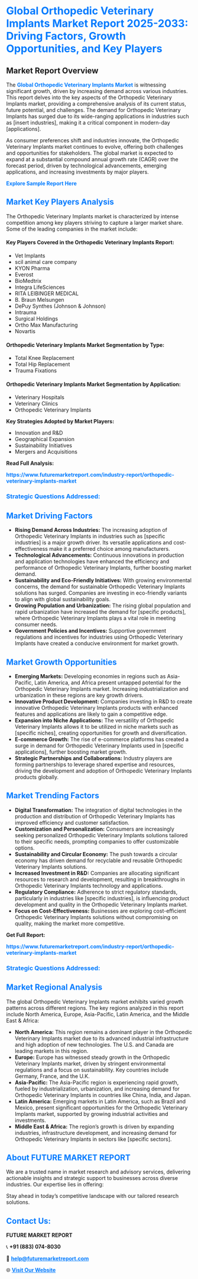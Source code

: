 <h1 style="color: #007BFF;">Global Orthopedic Veterinary Implants Market Report 2025-2033: Driving Factors, Growth Opportunities, and Key Players</h1>

<section id="overview">
<h2>Market Report Overview</h2>
<p>The <a href="https://www.futuremarketreport.com/industry-report/orthopedic-veterinary-implants-market" style="color: #007BFF; text-decoration: none;"><strong>Global Orthopedic Veterinary Implants Market</strong></a> is witnessing significant growth, driven by increasing demand across various industries. This report delves into the key aspects of the Orthopedic Veterinary Implants market, providing a comprehensive analysis of its current status, future potential, and challenges. The demand for Orthopedic Veterinary Implants has surged due to its wide-ranging applications in industries such as [insert industries], making it a critical component in modern-day [applications].</p>
<p>As consumer preferences shift and industries innovate, the Orthopedic Veterinary Implants market continues to evolve, offering both challenges and opportunities for stakeholders. The global market is expected to expand at a substantial compound annual growth rate (CAGR) over the forecast period, driven by technological advancements, emerging applications, and increasing investments by major players.</p>
</section>

<section id="overview">
<p><a href="https://www.futuremarketreport.com/request-sample/reportId=111725" style="color: #007BFF; text-decoration: none;"><strong>Explore Sample Report Here</strong></a></p>
</section>

<section id="key-players">
<h2 style="color: #007BFF;">Market Key Players Analysis</h2>
<p>The Orthopedic Veterinary Implants market is characterized by intense competition among key players striving to capture a larger market share. Some of the leading companies in the market include:</p>
<h4>Key Players Covered in the Orthopedic Veterinary Implants Report:</h4>
<ul><li>Vet Implants</li><li>scil animal care company</li><li>KYON Pharma</li><li>Everost</li><li>BioMedtrix</li><li>Integra LifeSciences</li><li>RITA LEIBINGER MEDICAL</li><li>B. Braun Melsungen</li><li>DePuy Synthes (Johnson &amp; Johnson)</li><li>Intrauma</li><li>Surgical Holdings</li><li>Ortho Max Manufacturing</li><li>Novartis</li></ul>
<h4>Orthopedic Veterinary Implants Market Segmentation by Type:</h4>
<ul><li>Total Knee Replacement</li><li>Total Hip Replacement</li><li>Trauma Fixations</li></ul>

<h4>Orthopedic Veterinary Implants Market Segmentation by Application:</h4>
<ul><li>Veterinary Hospitals</li><li>Veterinary Clinics</li><li>Orthopedic Veterinary Implants</li></ul>
<p><strong>Key Strategies Adopted by Market Players:</strong></p>
<ul>
<li>Innovation and R&D</li>
<li>Geographical Expansion</li>
<li>Sustainability Initiatives</li>
<li>Mergers and Acquisitions</li>
</ul>
</section>

<section>
<p><strong>Read Full Analysis: </strong></p><a href="https://www.futuremarketreport.com/industry-report/orthopedic-veterinary-implants-market" style="color: #007BFF; text-decoration: none;"><strong>https://www.futuremarketreport.com/industry-report/orthopedic-veterinary-implants-market</strong></a>
<h3 style="color: #007BFF;">Strategic Questions Addressed:</h3>
</section>

<section id="driving-factors">
<h2 style="color: #007BFF;">Market Driving Factors</h2>
<ul>
<li><strong>Rising Demand Across Industries:</strong> The increasing adoption of Orthopedic Veterinary Implants in industries such as [specific industries] is a major growth driver. Its versatile applications and cost-effectiveness make it a preferred choice among manufacturers.</li>
<li><strong>Technological Advancements:</strong> Continuous innovations in production and application technologies have enhanced the efficiency and performance of Orthopedic Veterinary Implants, further boosting market demand.</li>
<li><strong>Sustainability and Eco-Friendly Initiatives:</strong> With growing environmental concerns, the demand for sustainable Orthopedic Veterinary Implants solutions has surged. Companies are investing in eco-friendly variants to align with global sustainability goals.</li>
<li><strong>Growing Population and Urbanization:</strong> The rising global population and rapid urbanization have increased the demand for [specific products], where Orthopedic Veterinary Implants plays a vital role in meeting consumer needs.</li>
<li><strong>Government Policies and Incentives:</strong> Supportive government regulations and incentives for industries using Orthopedic Veterinary Implants have created a conducive environment for market growth.</li>
</ul>
</section>

<section id="growth-opportunities">
<h2 style="color: #007BFF;">Market Growth Opportunities</h2>
<ul>
<li><strong>Emerging Markets:</strong> Developing economies in regions such as Asia-Pacific, Latin America, and Africa present untapped potential for the Orthopedic Veterinary Implants market. Increasing industrialization and urbanization in these regions are key growth drivers.</li>
<li><strong>Innovative Product Development:</strong> Companies investing in R&D to create innovative Orthopedic Veterinary Implants products with enhanced features and applications are likely to gain a competitive edge.</li>
<li><strong>Expansion into Niche Applications:</strong> The versatility of Orthopedic Veterinary Implants allows it to be utilized in niche markets such as [specific niches], creating opportunities for growth and diversification.</li>
<li><strong>E-commerce Growth:</strong> The rise of e-commerce platforms has created a surge in demand for Orthopedic Veterinary Implants used in [specific applications], further boosting market growth.</li>
<li><strong>Strategic Partnerships and Collaborations:</strong> Industry players are forming partnerships to leverage shared expertise and resources, driving the development and adoption of Orthopedic Veterinary Implants products globally.</li>
</ul>
</section>

<section id="trending-factors">
<h2 style="color: #007BFF;">Market Trending Factors</h2>
<ul>
<li><strong>Digital Transformation:</strong> The integration of digital technologies in the production and distribution of Orthopedic Veterinary Implants has improved efficiency and customer satisfaction.</li>
<li><strong>Customization and Personalization:</strong> Consumers are increasingly seeking personalized Orthopedic Veterinary Implants solutions tailored to their specific needs, prompting companies to offer customizable options.</li>
<li><strong>Sustainability and Circular Economy:</strong> The push towards a circular economy has driven demand for recyclable and reusable Orthopedic Veterinary Implants solutions.</li>
<li><strong>Increased Investment in R&D:</strong> Companies are allocating significant resources to research and development, resulting in breakthroughs in Orthopedic Veterinary Implants technology and applications.</li>
<li><strong>Regulatory Compliance:</strong> Adherence to strict regulatory standards, particularly in industries like [specific industries], is influencing product development and quality in the Orthopedic Veterinary Implants market.</li>
<li><strong>Focus on Cost-Effectiveness:</strong> Businesses are exploring cost-efficient Orthopedic Veterinary Implants solutions without compromising on quality, making the market more competitive.</li>
</ul>
</section>

<section>
<p><strong>Get Full Report: </strong></p><a href="https://www.futuremarketreport.com/industry-report/orthopedic-veterinary-implants-market" style="color: #007BFF; text-decoration: none;"><strong>https://www.futuremarketreport.com/industry-report/orthopedic-veterinary-implants-market</strong></a>
<h3 style="color: #007BFF;">Strategic Questions Addressed:</h3>
</section>


<section id="regional-analysis">
<h2 style="color: #007BFF;">Market Regional Analysis</h2>
<p>The global Orthopedic Veterinary Implants market exhibits varied growth patterns across different regions. The key regions analyzed in this report include North America, Europe, Asia-Pacific, Latin America, and the Middle East & Africa:</p>
<ul>
<li><strong>North America:</strong> This region remains a dominant player in the Orthopedic Veterinary Implants market due to its advanced industrial infrastructure and high adoption of new technologies. The U.S. and Canada are leading markets in this region.</li>
<li><strong>Europe:</strong> Europe has witnessed steady growth in the Orthopedic Veterinary Implants market, driven by stringent environmental regulations and a focus on sustainability. Key countries include Germany, France, and the U.K.</li>
<li><strong>Asia-Pacific:</strong> The Asia-Pacific region is experiencing rapid growth, fueled by industrialization, urbanization, and increasing demand for Orthopedic Veterinary Implants in countries like China, India, and Japan.</li>
<li><strong>Latin America:</strong> Emerging markets in Latin America, such as Brazil and Mexico, present significant opportunities for the Orthopedic Veterinary Implants market, supported by growing industrial activities and investments.</li>
<li><strong>Middle East & Africa:</strong> The region’s growth is driven by expanding industries, infrastructure development, and increasing demand for Orthopedic Veterinary Implants in sectors like [specific sectors].</li>
</ul>
</section>

<footer>
<h2 style="color: #007BFF;">About FUTURE MARKET REPORT</h2>
<p>We are a trusted name in market research and advisory services, delivering actionable insights and strategic support to businesses across diverse industries. Our expertise lies in offering:</p>

<p>Stay ahead in today’s competitive landscape with our tailored research solutions.</p>

<h2 style="color: #007BFF;">Contact Us:</h2>
<p><strong>FUTURE MARKET REPORT</strong></p>
<p>📞 <strong>+91 (883) 074-8030</strong></p>
<p>📧 <strong><a href="mailto:help@futuremarketreport.com" style="color: #007BFF;">help@futuremarketreport.com</a></strong></p>
<p>🌐 <strong><a href="https://www.futuremarketreport.com/" style="color: #007BFF;">Visit Our Website</a></strong></p>
</footer>